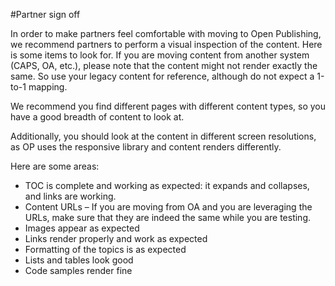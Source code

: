 #Partner sign off

In order to make partners feel comfortable with moving to Open Publishing, we recommend partners to perform a visual inspection of the content. Here is some items to look for. If you are moving content from another system (CAPS, OA, etc.), please note that the content might not render exactly the same. So use your legacy content for reference, although do not expect a 1-to-1 mapping.

We recommend you find different pages with different content types, so you have a good breadth of content to look at. 

Additionally, you should look at the content in different screen resolutions, as OP uses the responsive library and content renders differently.

Here are some areas:

* TOC is complete and working as expected: it expands and collapses, and links are working.
* Content URLs – If you are moving from OA and you are leveraging the URLs, make sure that they are indeed the same while you are testing. 
* Images appear as expected
* Links render properly and work as expected
* Formatting of the topics is as expected
* Lists and tables look good
* Code samples render fine
